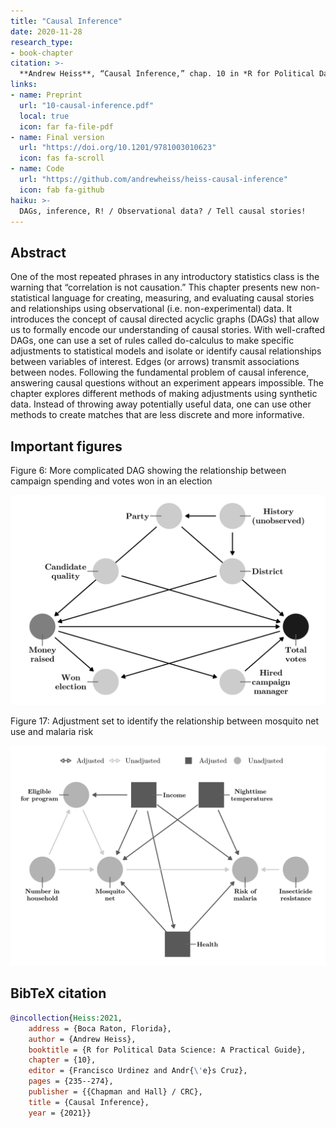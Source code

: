 ```yaml
---
title: "Causal Inference"
date: 2020-11-28
research_type: 
- book-chapter
citation: >-
  **Andrew Heiss**, “Causal Inference,” chap. 10 in *R for Political Data Science: A Practical Guide*, ed. Francisco Urdinez and Andrés Cruz (Boca Raton, Florida: Chapman and Hall / CRC, 2021), 235–274, doi: [`10.1201/9781003010623`](https://doi.org/10.1201/9781003010623).
links:
- name: Preprint
  url: "10-causal-inference.pdf"
  local: true
  icon: far fa-file-pdf
- name: Final version
  url: "https://doi.org/10.1201/9781003010623"
  icon: fas fa-scroll
- name: Code
  url: "https://github.com/andrewheiss/heiss-causal-inference"
  icon: fab fa-github
haiku: >-
  DAGs, inference, R! / Observational data? / Tell causal stories!
---
```


## Abstract

One of the most repeated phrases in any introductory statistics class is the warning that “correlation is not causation.” This chapter presents new non-statistical language for creating, measuring, and evaluating causal stories and relationships using observational (i.e. non-experimental) data. It introduces the concept of causal directed acyclic graphs (DAGs) that allow us to formally encode our understanding of causal stories. With well-crafted DAGs, one can use a set of rules called do-calculus to make specific adjustments to statistical models and isolate or identify causal relationships between variables of interest. Edges (or arrows) transmit associations between nodes. Following the fundamental problem of causal inference, answering causal questions without an experiment appears impossible. The chapter explores different methods of making adjustments using synthetic data. Instead of throwing away potentially useful data, one can use other methods to create matches that are less discrete and more informative.


## Important figures

Figure 6: More complicated DAG showing the relationship between campaign spending and votes won in an election

![Figure 6: More complicated DAG showing the relationship between campaign spending and votes won in an election](money-votes-complex.png)

Figure 17: Adjustment set to identify the relationship between mosquito net use and malaria risk

![Figure 17: Adjustment set to identify the relationship between mosquito net use and malaria risk](mosquito-dag-adjusted.png)


## BibTeX citation

```bibtex
@incollection{Heiss:2021,
    address = {Boca Raton, Florida},
    author = {Andrew Heiss},
    booktitle = {R for Political Data Science: A Practical Guide},
    chapter = {10},
    editor = {Francisco Urdinez and Andr{\'e}s Cruz},
    pages = {235--274},
    publisher = {{Chapman and Hall} / CRC},
    title = {Causal Inference},
    year = {2021}}
```
